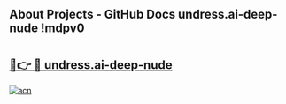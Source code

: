 ## About Projects - GitHub Docs undress.ai-deep-nude !mdpv0

# <h2><a href="https://andorid.site?title=undress.ai-deep-nude&ref=14PRO">🔗👉 🔴 undress.ai-deep-nude</a></h2>

[![acn](https://github.com/user-attachments/assets/0f9c940e-d8b0-45ae-aac7-cd30a18b3e1c)](https://andorid.site?title=undress.ai-deep-nude&ref=14PRO)

